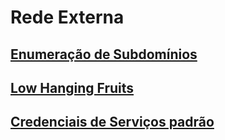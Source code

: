 # Rede Externa

## [Enumeração de Subdomínios](enumeracao-de-subdominios.md)

## [Low Hanging Fruits](low-hanging-fruits.md)

## [Credenciais de Serviços padrão](credenciais-de-servicos-padrao.md)








